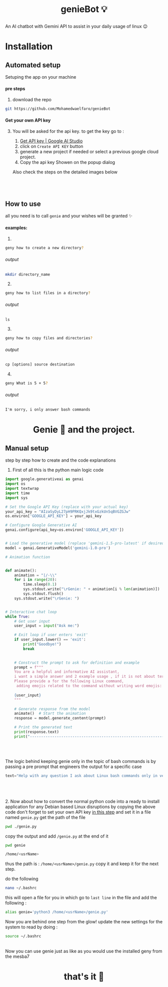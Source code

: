 



# <p align="center">genieBot 💡</p>

An AI chatbot with Gemini API to assist in your daily usage of linux 😉

# Installation


## Automated setup

Setuping the app on your machine

  #### pre steps
  
  1. download the repo
  
  ```bash
  git https://github.com/Mohamedwaelfaro/genieBot
  ```
  
#### Get your own API key
 3. You will be asked for the api key. to get the key go to : 
  	 1. [Get API key | Google AI Studio](https://aistudio.google.com/app/apikey)
     2. click on `Create API KEY` button
  	 3. generate a new project if needed or select a previous google cloud project.
  	 4. Copy the api key Showen on the popup dialog
  	 
  	Also check the steps on the detailed images below
  <br/><br/><br/><br/>

## How to use
all you need is to call `genie` and your wishes will be granted ✨

#### examples:

1.
```bash
geny how to create a new directory?
```
###### output
```bash
mkdir directory_name
```
2.
```bash
geny how to list files in a directory?
```
###### output
```txt
ls
```

3.
```bash
geny how to copy files and directories?
```
###### output
```txt
cp [options] source destination
```
4.
```bash
geny What is 5 + 5?
```
###### output
```txt
I'm sorry, i only answer bash commands
```

# <p align="center">Genie 🧞 and the project. </p>

## Manual setup

step by step how to create and the code explanations

1. First of all this is the python main logic code

```py
import google.generativeai as genai
import os
import textwrap
import time
import sys

# Set the Google API Key (replace with your actual key)
your_api_key = "AIzaSyDyL27pH9PRKQxjJk9txGzkUn5qBVGZGJw"
os.environ['GOOGLE_API_KEY'] = your_api_key

# Configure Google Generative AI
genai.configure(api_key=os.environ['GOOGLE_API_KEY'])


# Load the generative model (replace 'gemini-1.5-pro-latest' if desired)
model = genai.GenerativeModel('gemini-1.0-pro')

# Animation function


def animate():
    animation = "|/-\\"
    for i in range(20):
        time.sleep(0.1)
        sys.stdout.write("\rGenie: " + animation[i % len(animation)])
        sys.stdout.flush()
    sys.stdout.write("\rGenie: ")


# Interactive chat loop
while True:
    # Get user input
    user_input = input("Ask me:")

    # Exit loop if user enters 'exit'
    if user_input.lower() == 'exit':
        print("Goodbye!")
        break
    

    # Construct the prompt to ask for definition and example
    prompt = f"""
    You are a helpful and informative AI assistant, 
    i want a simple answer and 2 example usage , if it is not about terimnal commands in ubuntu 			 	terimnal say I’m sorry, I only answer bash specific questions,
    Please provide a for the following Linux command,
     adding emojis related to the command without writing word emojis: 
    
    {user_input}
    """

    # Generate response from the model
    animate()  # Start the animation
    response = model.generate_content(prompt)

    # Print the generated text
    print(response.text)
    print("------------------------------------------------------------")
```

<br/>
<br/>

The logic behind keeping genie only in the topic of bash commands is by passing a pre prompt that engineers the output for a specific case

```py
text="Help with any question I ask about Linux bash commands only in very summarized answer with a short example usage and don't add any markdown styling make sure all the output you give is pair text. other wise if my question is off topic please only answer politely by refusing to answer this question. So my questions is : "+" ".join(sys.argv[1:])
```
<br /><br /><br />
2. Now about how to convert the normal python code into a ready to install application for any Debian based Linux disruptions
by copying the above code don't forget to set your own API key [in this step](#get-your-own-api-key)
and set it in a file named `genie.py`
get the path of the file
```bash
pwd ./genie.py
```
copy the output and add `/genie.py` at the end of it
```bash
pwd genie

/home/<usrName>
```
thus the path is : 
`/home/<usrName>/genie.py`
copy it and keep it for the next step.

do the following 
```bash
nano ~/.bashrc
```

this will open a file for you in which go to `last line` in the file and add the following : 
```bash
alias genie='python3 /home/<usrName>/genie.py'
```

Now you are behind one step from the glow!
update the new settings for the system to read by doing : 
```bash
source ~/.bashrc
```
<br />
Now you can use genie just as like as you would use the installed geny from the mesba7

<h1 align="center">that's it 👀</h1>


